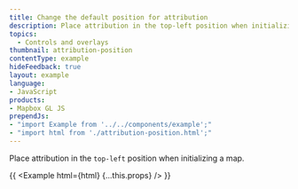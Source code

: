 ```yaml
---
title: Change the default position for attribution
description: Place attribution in the top-left position when initializing a map.
topics:
  - Controls and overlays
thumbnail: attribution-position
contentType: example
hideFeedback: true
layout: example
language:
- JavaScript
products:
- Mapbox GL JS
prependJs:
- "import Example from '../../components/example';"
- "import html from './attribution-position.html';"
---
```


Place attribution in the `top-left` position when initializing a map.

{{ <Example html={html} {...this.props} /> }}
